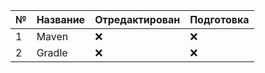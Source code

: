 | № | Название | Отредактирован | Подготовка |
|---|----------|----------------|------------|
| 1 | Maven | :x: | :x: |
| 2 | Gradle | :x: | :x: |
